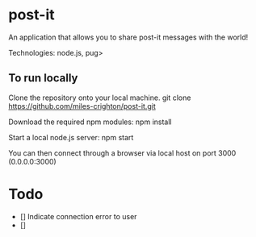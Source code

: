 # post-it
An application that allows you to share post-it messages with the world!

Technologies: node.js, pug>

## To run locally
Clone the repository onto your local machine.
    git clone https://github.com/miles-crighton/post-it.git

Download the required npm modules:
    npm install

Start a local node.js server:
    npm start

You can then connect through a browser via local host on port 3000 (0.0.0.0:3000)

# Todo

- [] Indicate connection error to user
- [] 
